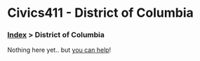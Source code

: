 # Civics411 - District of Columbia

### [Index](../README.md) > District of Columbia

Nothing here yet.. but [you can help](../CONTRIBUTING.md)!